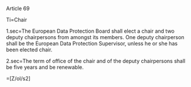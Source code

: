 Article 69

Ti=Chair

1.sec=The European Data Protection Board shall elect a chair and two deputy chairpersons from amongst its members. One deputy chairperson shall be the European Data Protection Supervisor, unless he or she has been elected chair.

2.sec=The term of office of the chair and of the deputy chairpersons shall be five years and be renewable.

=[Z/ol/s2]
